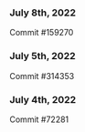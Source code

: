 ### July 8th, 2022

Commit #159270

### July 5th, 2022

Commit #314353


### July 4th, 2022

Commit #72281

